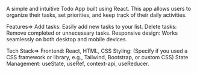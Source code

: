 A simple and intuitive Todo App built using React. This app allows users to organize their tasks, set priorities, and keep track of their daily activities.

Features=>
Add tasks: Easily add new tasks to your list.
Delete tasks: Remove completed or unnecessary tasks.
Responsive design: Works seamlessly on both desktop and mobile devices.

Tech Stack=>
Frontend: React, HTML, CSS
Styling: (Specify if you used a CSS framework or library, e.g., Tailwind, Bootstrap, or custom CSS)
State Management: useState, useRef, context-api, useReducer.
